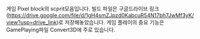 게임 Pixel block의 scprit모음입니다. 빌드 파일은 구글드라이브 링크(https://drive.google.com/file/d/1gH4smZJpzd0KabcuR54N17bh7JwMf3yK/view?usp=drive_link)로 저장해놓았습니다.
게임 플레이의 중요 기능은 GamePlaying파일 Convert3D에 주로 있습니다.

